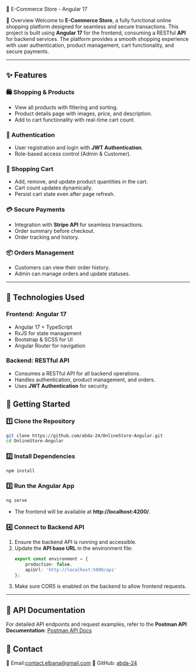  🛒 E-Commerce Store - Angular 17

 🚀 Overview
Welcome to **E-Commerce Store**, a fully functional online shopping platform designed for seamless and secure transactions. This project is built using **Angular 17** for the frontend, consuming a RESTful **API** for backend services. The platform provides a smooth shopping experience with user authentication, product management, cart functionality, and secure payments.

---

## ✨ Features
### 🛍️ Shopping & Products
- View all products with filtering and sorting.
- Product details page with images, price, and description.
- Add to cart functionality with real-time cart count.

### 🔐 Authentication
- User registration and login with **JWT Authentication**.
- Role-based access control (Admin & Customer).

### 🛒 Shopping Cart
- Add, remove, and update product quantities in the cart.
- Cart count updates dynamically.
- Persist cart state even after page refresh.

### 💳 Secure Payments
- Integration with **Stripe API** for seamless transactions.
- Order summary before checkout.
- Order tracking and history.

### 📦 Orders Management
- Customers can view their order history.
- Admin can manage orders and update statuses.


---

## 🔧 Technologies Used
### **Frontend:** Angular 17
- Angular 17 + TypeScript
- RxJS for state management
- Bootstrap & SCSS for UI
- Angular Router for navigation

### **Backend:** RESTful API
- Consumes a RESTful API for all backend operations.
- Handles authentication, product management, and orders.
- Uses **JWT Authentication** for security.


## 🚀 Getting Started
### **1️⃣ Clone the Repository**
```bash
git clone https://github.com/abda-24/OnlineStore-Angular.git
cd OnlineStore-Angular
```

### **2️⃣ Install Dependencies**
```bash
npm install
```

### **3️⃣ Run the Angular App**
```bash
ng serve
```
- The frontend will be available at **http://localhost:4200/**.

### **4️⃣ Connect to Backend API**
1. Ensure the backend API is running and accessible.
2. Update the **API base URL** in the environment file:
   ```typescript
   export const environment = {
       production: false,
       apiUrl: 'http://localhost:5000/api'
   };
   ```
3. Make sure CORS is enabled on the backend to allow frontend requests.

---

## 🔗 API Documentation
For detailed API endpoints and request examples, refer to the **Postman API Documentation**:
[Postman API Docs](https://documenter.getpostman.com/view/5709532/2s93JqTRWN#4f774c92-f954-4b00-892a-8b2db190be45)




## 📩 Contact
📧 Email:contact.elbana@gmail.com
🐙 GitHub: [abda-24](https://github.com/abda-24)


